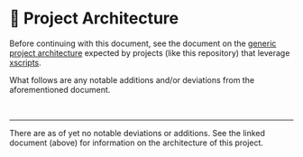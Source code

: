 <!-- xscripts-template-region-start -->

# 📐 Project Architecture

Before continuing with this document, see the document on the [generic project
architecture][1] expected by projects (like this repository) that leverage
[xscripts][2].

What follows are any notable additions and/or deviations from the aforementioned
document.

<br />

---

<!-- xscripts-template-region-end -->

There are as of yet no notable deviations or additions. See the linked document
(above) for information on the architecture of this project.

[1]: https://github.com/Xunnamius/xscripts/wiki/Generic-Project-Architecture
[2]: https://github.com/Xunnamius/xscripts
